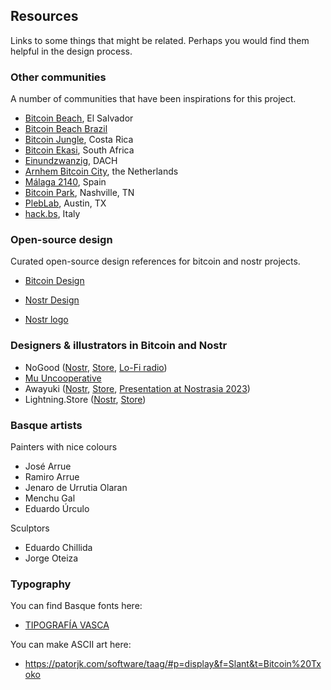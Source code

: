 ## Resources

Links to some things that might be related. Perhaps you would find them helpful in the design process. 

### Other communities
A number of communities that have been inspirations for this project. 
- [Bitcoin Beach](https://www.bitcoinbeach.com/), El Salvador
- [Bitcoin Beach Brazil](https://bitcoinbeachbr.org/)
- [Bitcoin Jungle](https://www.bitcoinjungle.app/), Costa Rica
- [Bitcoin Ekasi](https://bitcoinekasi.com/), South Africa
- [Einundzwanzig](https://einundzwanzig.space/), DACH
- [Arnhem Bitcoin City](https://www.arnhembitcoinstad.nl/), the Netherlands
- [Málaga 2140](https://malaga2140.xyz/), Spain
- [Bitcoin Park](https://bitcoinpark.com/), Nashville, TN
- [PlebLab](https://www.pleblab.com/), Austin, TX
- [hack.bs](https://hack.bs.it/), Italy

### Open-source design
Curated open-source design references for bitcoin and nostr projects. 
- [Bitcoin Design](https://bitcoin.design/)
- [Nostr Design](https://nostrdesign.org/)

- [Nostr logo](https://github.com/mbarulli/nostr-logo)

### Designers & illustrators in Bitcoin and Nostr
- NoGood ([Nostr](https://snort.social/nprofile1qqs9tuz9jpn57djg7nxunhyvuvk69g5zqaxdpvpqt9hwqv7395u9rpg6zq5uw), [Store](https://www.nogood.studio/), [Lo-Fi radio](https://zap.stream/naddr1qq9rzd3c8qenzv34xgesygz47pzeqe60xey0fnwfmjxwxtdz52pqwnxskqs9jmhqx0gj6wz3s5psgqqqwenslj8h0y))
- [Mu Uncooperative](https://www.muuncooperative.com/)
- Awayuki ([Nostr](https://snort.social/nprofile1qqsv6sy2d8xxcumu5xnkalpl5frudjjnajq87mnuj46pvsty09lgzcszqafyh), [Store](https://suzuri.jp/awayuki), [Presentation at Nostrasia 2023](https://speakerdeck.com/awayukinet/an-example-of-a-certain-illustrator-in-nostr))
- Lightning.Store ([Nostr](https://snort.social/nprofile1qqsvuswpdx9gcppzrz79smctnmydt0l68h9uagym6kwmn5xe9slupdq68m80p), [Store](https://lightning.store/))

### Basque artists
Painters with nice colours
- José Arrue
- Ramiro Arrue
- Jenaro de Urrutia Olaran
- Menchu Gal
- Eduardo Úrculo

Sculptors
- Eduardo Chillida
- Jorge Oteiza

### Typography
You can find Basque fonts here: 
- [TIPOGRAFÍA VASCA](https://aboutbasquecountry.eus/2011/02/13/tipografia-vasca-fuente-bilbao-y-dos-fuentes-vasca-para-nuestros-ordenadores/)

You can make ASCII art here:
- https://patorjk.com/software/taag/#p=display&f=Slant&t=Bitcoin%20Txoko
